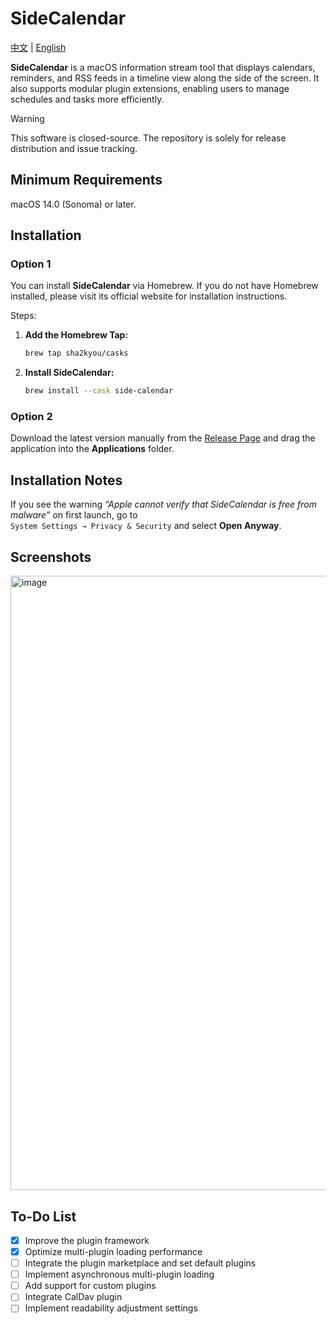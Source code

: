 # SideCalendar

[中文](https://github.com/sha2kyou/SideCalendar/blob/main/README_ZH.md) | [English](https://github.com/sha2kyou/SideCalendar/blob/main/README.md)

**SideCalendar** is a macOS information stream tool that displays calendars, reminders, and RSS feeds in a timeline view along the side of the screen. It also supports modular plugin extensions, enabling users to manage schedules and tasks more efficiently.

> [!WARNING]  
> This software is closed-source. The repository is solely for release distribution and issue tracking.

## Minimum Requirements
macOS 14.0 (Sonoma) or later.

## Installation

### Option 1

You can install **SideCalendar** via Homebrew. If you do not have Homebrew installed, please visit its official website for installation instructions.

Steps:

1. **Add the Homebrew Tap:**
    ```bash
    brew tap sha2kyou/casks
    ```

2. **Install SideCalendar:**
    ```bash
    brew install --cask side-calendar
    ```

### Option 2

Download the latest version manually from the [Release Page](https://github.com/sha2kyou/SideCalendar/releases/latest) and drag the application into the **Applications** folder.

## Installation Notes

If you see the warning *“Apple cannot verify that SideCalendar is free from malware”* on first launch, go to  
`System Settings → Privacy & Security` and select **Open Anyway**.

## Screenshots

<img width="537" height="983" alt="image" src="https://github.com/user-attachments/assets/52fecad7-2b97-4f01-b319-96ac6dd9af41" />

## To-Do List

- [x] Improve the plugin framework  
- [x] Optimize multi-plugin loading performance  
- [ ] Integrate the plugin marketplace and set default plugins  
- [ ] Implement asynchronous multi-plugin loading  
- [ ] Add support for custom plugins  
- [ ] Integrate CalDav plugin  
- [ ] Implement readability adjustment settings  
